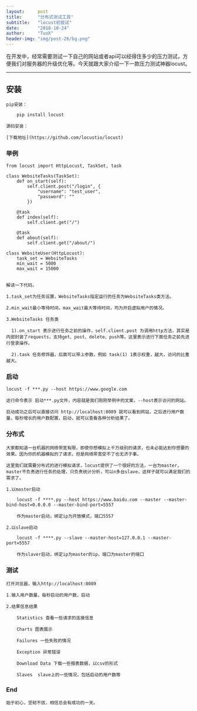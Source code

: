 ```yaml
---
layout:     post
title:      "分布式测试工具"
subtitle:   "locust初尝试"
date:       "2018-10-24"
author:     "TuoX"
header-img: "img/post-26/bg.png"
---
```


在开发中，经常需要测试一下自己的网站或者api可以经得住多少的压力测试，方便我们对服务器的升级优化等。今天就跟大家介绍一下一款压力测试神器locust。

***

## 安装

    pip安装：

        pip install locust

    源码安装：

    [下载地址](https://github.com/locustio/locust)
    

### 举例

    from locust import HttpLocust, TaskSet, task

    class WebsiteTasks(TaskSet):
        def on_start(self):
            self.client.post("/login", {
                "username": "test_user",
                "password": ""
            })
        
        @task
        def index(self):
            self.client.get("/")
            
        @task
        def about(self):
            self.client.get("/about/")

    class WebsiteUser(HttpLocust):
        task_set = WebsiteTasks
        min_wait = 5000
        max_wait = 15000

    
    解读一下代码，
    
    1.task_set为任务设置，WebsiteTasks指定运行的任务为WebsiteTasks类方法。

    2.min_wait最小等待时间，max_wait最大等待时间，均为开启虚拟用户的情况。

    3.WebsiteTasks 任务类
      
      1).on_start 表示进行任务之前的操作，self.client.post 为调用http方法，其实是内部封装了requests，支持get、post、delete、push等。这里表示进行下面任务之前先进行登录操作。

      2).task 任务修饰器，后面可以带上参数，例如 task(1) 1表示权重，越大，访问的比重越大。

### 启动

    locust -f ***.py --host https://www.google.com

    这行命令表示 启动***.py文件，内容就是我们刚刚举例中的文案，--host表示访问的网站。

    启动成功之后可以直接访问 http://localhost:8089 就可以看到网站，之后进行用户数量，每秒增长的用户数配置，启动，就可以查看各种分析结果了。

### 分布式

    大家都知道一台机器的网络带宽有限，即使你想模拟上千万级别的请求，也未必能达到你想要的效果。因为你的机器模拟的了请求，但是网络带宽受不了也无济于事。

    这里我们就需要分布式的进行模拟请求，locust提供了一个很好的方法，一台为master，master不负责进行任务的处理，只负责统计分析，可以n多台slave，这样子就可以满足我们的需求了。

    1.以master启动

        locust -f ****.py --host https://www.baidu.com --master --master-bind-host=0.0.0.0 --master-bind-port=5557

        作为master启动，绑定ip为开放模式，端口5557

    2.以slave启动

        locust -f ****.py --slave --master-host=127.0.0.1 --master-port=5557

        作为slaver启动，绑定ip为master的ip，端口为master的端口

### 测试

    打开浏览器，输入http://localhost:8089

    1.输入用户数量，每秒启动的用户数，启动

    2.结果信息结果

        Statistics 查看一些请求的连接信息

        Charts 图表展示

        Failures 一些失败的情况

        Exception 异常错误

        Download Data 下载一些报表数据，以csv的形式

        Slaves  slave上的一些情况，包括启动的用户数等

### End

    始于初心，坚韧不拔，相信总会有成功的一天。



